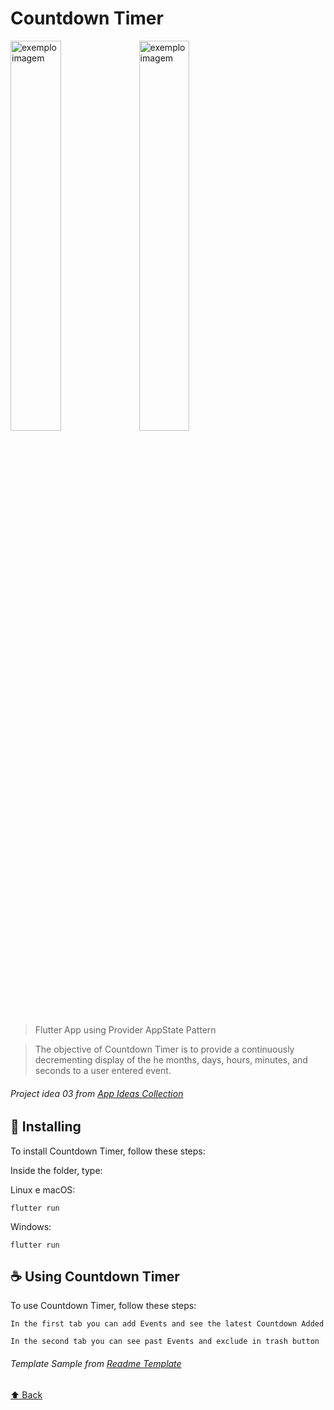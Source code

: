 # Countdown Timer

<img src="https://i.imgur.com/Pkz2WmO.png" alt="exemplo imagem" width="40%">
<img src="https://i.imgur.com/X8laK2R.png" alt="exemplo imagem" width="40%">


> Flutter App using Provider AppState Pattern

> The objective of Countdown Timer is to provide a continuously decrementing display of the he months, days, hours, minutes, and seconds to a user entered event.

###### Project idea 03 from [App Ideas Collection](https://github.com/florinpop17/app-ideas)

## 🚀 Installing <Countdown Timer>

To install Countdown Timer, follow these steps:

Inside the folder, type:

Linux e macOS:

```
flutter run
```

Windows:

```
flutter run
```

## ☕ Using Countdown Timer

To use Countdown Timer, follow these steps:

```
In the first tab you can add Events and see the latest Countdown Added
```
```
In the second tab you can see past Events and exclude in trash button
```

###### Template Sample from [Readme Template](https://github.com/iuricode/readme-template)

[⬆ Back](#ProjectName)<br>

